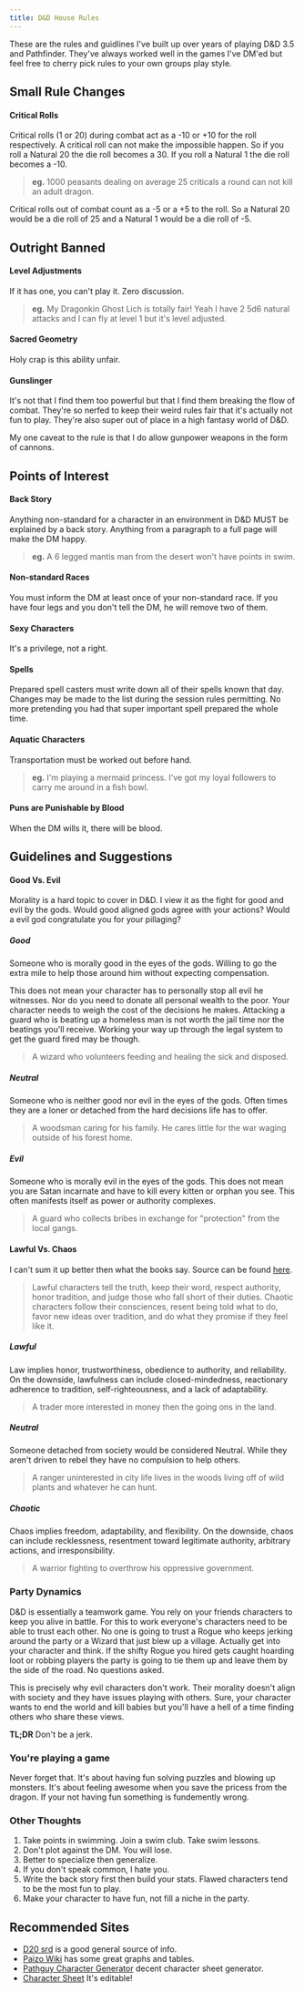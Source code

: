 ```yaml
---
title: D&D House Rules
---
```


These are the rules and guidlines I've built up over years of playing D&D 3.5
and Pathfinder. They've always worked well in the games I've DM'ed but feel free
to cherry pick rules to your own groups play style.

## Small Rule Changes
#### Critical Rolls

Critical rolls (1 or 20) during combat act as a -10 or +10 for the roll
respectively. A critical roll can not make the impossible happen. So if you roll
a Natural 20 the die roll becomes a 30. If you roll a Natural 1 the die roll
becomes a -10.

> __eg.__ 1000 peasants dealing on average 25 criticals a round can not kill an adult dragon.

Critical rolls out of combat count as a -5 or a +5 to the roll. So a Natural 20
would be a die roll of 25 and a Natural 1 would be a die roll of -5.

## Outright Banned
#### Level Adjustments

If it has one, you can't play it. Zero discussion. 

> __eg.__ My Dragonkin Ghost Lich is totally fair! Yeah I have 2 5d6 natural attacks and I can fly at level 1 but it's level adjusted.

#### Sacred Geometry

Holy crap is this ability unfair.

#### Gunslinger

It's not that I find them too powerful but that I find them breaking the flow of
combat. They're so nerfed to keep their weird rules fair that it's actually not
fun to play. They're also super out of place in a high fantasy world of
D&D.

My one caveat to the rule is that I do allow gunpower weapons in the form of
cannons.

## Points of Interest
#### Back Story

Anything non-standard for a character in an environment in D&D MUST be explained
by a back story. Anything from a paragraph to a full page will make the DM
happy.

> __eg.__ A 6 legged mantis man from the desert won't have points in swim.

#### Non-standard Races

You must inform the DM at least once of your non-standard race. If you have four
legs and you don't tell the DM, he will remove two of them.

#### Sexy Characters

It's a privilege, not a right.

#### Spells

Prepared spell casters must write down all of their spells known that day.
Changes may be made to the list during the session rules permitting. No more
pretending you had that super important spell prepared the whole time.

#### Aquatic Characters

Transportation must be worked out before hand.

> __eg.__ I'm playing a mermaid princess. I've got my loyal followers to carry me around in a fish bowl.

#### Puns are Punishable by Blood

When the DM wills it, there will be blood.

## Guidelines and Suggestions 

#### Good Vs. Evil

Morality is a hard topic to cover in D&D. I view it as the fight for good and
evil by the gods. Would good aligned gods agree with your actions? Would a evil
god congratulate you for your pillaging?

##### Good

Someone who is morally good in the eyes of the gods. Willing to go the extra
mile to help those around him without expecting compensation.

This does not mean your character has to personally stop all evil he witnesses.
Nor do you need to donate all personal wealth to the poor. Your character needs
to weigh the cost of the decisions he makes. Attacking a guard who is beating up
a homeless man is not worth the jail time nor the beatings you'll receive.
Working your way up through the legal system to get the guard fired may be
though.

> A wizard who volunteers feeding and healing the sick and disposed.

##### Neutral

Someone who is neither good nor evil in the eyes of the gods. Often times they
are a loner or detached from the hard decisions life has to offer.

> A woodsman caring for his family. He cares little for the war waging outside of his forest home.

##### Evil

Someone who is morally evil in the eyes of the gods. This does not mean you are
Satan incarnate and have to kill every kitten or orphan you see. This often
manifests itself as power or authority complexes.

> A guard who collects bribes in exchange for "protection" from the local gangs.

#### Lawful Vs. Chaos

I can't sum it up better then what the books say. Source can be found
[here](http://www.d20pfsrd.com/alignment-description/additional-rules#TOC-Law-Versus-Chaos).

> Lawful characters tell the truth, keep their word, respect authority, honor tradition, and judge those who fall short of their duties. Chaotic characters follow their consciences, resent being told what to do, favor new ideas over tradition, and do what they promise if they feel like it. 

##### Lawful

Law implies honor, trustworthiness, obedience to authority, and reliability. On
the downside, lawfulness can include closed-mindedness, reactionary adherence to
tradition, self-righteousness, and a lack of adaptability.

> A trader more interested in money then the going ons in the land.

##### Neutral

Someone detached from society would be considered Neutral. While they aren't
driven to rebel they have no compulsion to help others.

> A ranger uninterested in city life lives in the woods living off of wild plants and whatever he can hunt.

##### Chaotic

Chaos implies freedom, adaptability, and flexibility. On the downside, chaos can
include recklessness, resentment toward legitimate authority, arbitrary actions,
and irresponsibility.

> A warrior fighting to overthrow his oppressive government.

### Party Dynamics

D&D is essentially a teamwork game. You rely on your friends characters to keep
you alive in battle. For this to work everyone's characters need to be able to
trust each other. No one is going to trust a Rogue who keeps jerking around the
party or a Wizard that just blew up a village. Actually get into your character
and think. If the shifty Rogue you hired gets caught hoarding loot or robbing
players the party is going to tie them up and leave them by the side of the
road. No questions asked.

This is precisely why evil characters don't work. Their morality doesn't align
with society and they have issues playing with others. Sure, your character
wants to end the world and kill babies but you'll have a hell of a time finding
others who share these views.

__TL;DR__ Don't be a jerk.

### You're playing a game

Never forget that. It's about having fun solving puzzles and blowing up
monsters. It's about feeling awesome when you save the pricess from the dragon.
If your not having fun something is fundemently wrong.

### Other Thoughts
1. Take points in swimming. Join a swim club. Take swim lessons.
2. Don't plot against the DM. You will lose.
3. Better to specialize then generalize.
4. If you don't speak common, I hate you.
5. Write the back story first then build your stats. Flawed characters tend to be the most fun to play.
6. Make your character to have fun, not fill a niche in the party.

## Recommended Sites
 - [D20 srd](http://www.d20pfsrd.com/) is a good general source of info.
 - [Paizo Wiki](http://paizo.com/pathfinderRPG/prd/) has some great graphs and tables.
 - [Pathguy Character Generator](http://www.pathguy.com/PathfinderCore.htm) decent character sheet generator.
 - [Character Sheet](http://files.ehouse.io/ehouse/files/character_sheet.pdf) It's editable!
